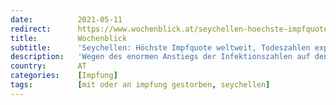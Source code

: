 ```yaml
---
date:          2021-05-11
redirect:      https://www.wochenblick.at/seychellen-hoechste-impfquote-weltweit-todeszahlen-explodieren/
title:         Wochenblick
subtitle:      'Seychellen: Höchste Impfquote weltweit, Todeszahlen explodieren'
description:   'Wegen des enormen Anstiegs der Infektionszahlen auf den Seychellen werden die Corona-Maßnahmen verschärft. Der Impf-Weltmeister verzeichnet die höchsten Zahlen an täglichen Neuinfektionen seit Beginn der Corona-Krise. Auch die Zahl der Toten steigt enorm.'
country:       AT
categories:    [Impfung]
tags:          [mit oder an impfung gestorben, seychellen]
---
```

